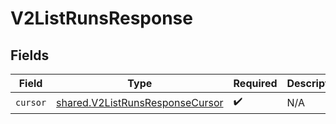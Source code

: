 # V2ListRunsResponse


## Fields

| Field                                                                              | Type                                                                               | Required                                                                           | Description                                                                        |
| ---------------------------------------------------------------------------------- | ---------------------------------------------------------------------------------- | ---------------------------------------------------------------------------------- | ---------------------------------------------------------------------------------- |
| `cursor`                                                                           | [shared.V2ListRunsResponseCursor](../../models/shared/v2listrunsresponsecursor.md) | :heavy_check_mark:                                                                 | N/A                                                                                |
